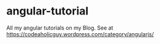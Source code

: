 # angular-tutorial
All my angular tutorials on my Blog. See at https://codeaholicguy.wordpress.com/category/angularjs/
